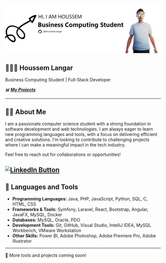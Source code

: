 ![Houssem Langar](https://github.com/HoussemLangar/HoussemLangar/blob/main/header.jpg)
---
## 🧑🏻‍💻 **Houssem Langar**  

Business Computing Student | Full-Stack Developer

***📊 [My Projects](https://github.com//HoussemLangar?tab=repositories)***

---



## 👨‍💻 About Me

I am a passionate computer science student with a strong foundation in software development and web technologies. I am always eager to learn new programming languages and tools, with a focus on delivering efficient and creative solutions. I’m looking to contribute to challenging projects where I can make a meaningful impact in the tech industry.

Feel free to reach out for collaborations or opportunities!

[![LinkedIn Button](https://img.shields.io/badge/LinkedIn-Connect-blue?style=for-the-badge&logo=linkedin)](https://www.linkedin.com/in/houssem-langar)
---


## 🧰 Languages and Tools

- **Programming Languages:** Java, PHP, JavaScript, Python, SQL, C, HTML, CSS
- **Frameworks & Tools:** Symfony, Laravel, React, Bootstrap, Angular, JavaFX, MySQL, Docker
- **Databases:** MySQL, Oracle, PDO
- **Development Tools:** Git, GitHub, Visual Studio, IntelliJ IDEA, MySQL Workbench, VMware Workstation
- **Other Skills:** Power BI, Adobe Photoshop, Adobe Premiere Pro, Adobe Illustrator

---


👾 More tools and projects coming soon!
